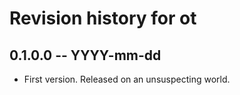 # Revision history for ot

## 0.1.0.0 -- YYYY-mm-dd

* First version. Released on an unsuspecting world.
